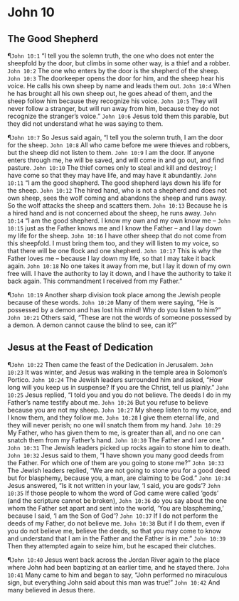 # John 10

## The Good Shepherd
¶`John 10:1` “I tell you the solemn truth, the one who does not enter the sheepfold by the door, but climbs in some other way, is a thief and a robber.
`John 10:2` The one who enters by the door is the shepherd of the sheep.
`John 10:3` The doorkeeper opens the door for him, and the sheep hear his voice. He calls his own sheep by name and leads them out.
`John 10:4` When he has brought all his own sheep out, he goes ahead of them, and the sheep follow him because they recognize his voice.
`John 10:5` They will never follow a stranger, but will run away from him, because they do not recognize the stranger’s voice.”
`John 10:6` Jesus told them this parable, but they did not understand what he was saying to them.

¶`John 10:7` So Jesus said again, “I tell you the solemn truth, I am the door for the sheep.
`John 10:8` All who came before me were thieves and robbers, but the sheep did not listen to them.
`John 10:9` I am the door. If anyone enters through me, he will be saved, and will come in and go out, and find pasture.
`John 10:10` The thief comes only to steal and kill and destroy; I have come so that they may have life, and may have it abundantly.
`John 10:11` “I am the good shepherd. The good shepherd lays down his life for the sheep.
`John 10:12` The hired hand, who is not a shepherd and does not own sheep, sees the wolf coming and abandons the sheep and runs away. So the wolf attacks the sheep and scatters them.
`John 10:13` Because he is a hired hand and is not concerned about the sheep, he runs away.
`John 10:14` “I am the good shepherd. I know my own and my own know me –
`John 10:15` just as the Father knows me and I know the Father – and I lay down my life for the sheep.
`John 10:16` I have other sheep that do not come from this sheepfold. I must bring them too, and they will listen to my voice, so that there will be one flock and one shepherd.
`John 10:17` This is why the Father loves me – because I lay down my life, so that I may take it back again.
`John 10:18` No one takes it away from me, but I lay it down of my own free will. I have the authority to lay it down, and I have the authority to take it back again. This commandment I received from my Father.”

¶`John 10:19` Another sharp division took place among the Jewish people because of these words.
`John 10:20` Many of them were saying, “He is possessed by a demon and has lost his mind! Why do you listen to him?”
`John 10:21` Others said, “These are not the words of someone possessed by a demon. A demon cannot cause the blind to see, can it?”

## Jesus at the Feast of Dedication
¶`John 10:22` Then came the feast of the Dedication in Jerusalem.
`John 10:23` It was winter, and Jesus was walking in the temple area in Solomon’s Portico.
`John 10:24` The Jewish leaders surrounded him and asked, “How long will you keep us in suspense? If you are the Christ, tell us plainly.”
`John 10:25` Jesus replied, “I told you and you do not believe. The deeds I do in my Father’s name testify about me.
`John 10:26` But you refuse to believe because you are not my sheep.
`John 10:27` My sheep listen to my voice, and I know them, and they follow me.
`John 10:28` I give them eternal life, and they will never perish; no one will snatch them from my hand.
`John 10:29` My Father, who has given them to me, is greater than all, and no one can snatch them from my Father’s hand.
`John 10:30` The Father and I are one.”
`John 10:31` The Jewish leaders picked up rocks again to stone him to death.
`John 10:32` Jesus said to them, “I have shown you many good deeds from the Father. For which one of them are you going to stone me?”
`John 10:33` The Jewish leaders replied, “We are not going to stone you for a good deed but for blasphemy, because you, a man, are claiming to be God.”
`John 10:34` Jesus answered, “Is it not written in your law, ‘I said, you are gods’?
`John 10:35` If those people to whom the word of God came were called ‘gods’ (and the scripture cannot be broken),
`John 10:36` do you say about the one whom the Father set apart and sent into the world, ‘You are blaspheming,’ because I said, ‘I am the Son of God’?
`John 10:37` If I do not perform the deeds of my Father, do not believe me.
`John 10:38` But if I do them, even if you do not believe me, believe the deeds, so that you may come to know and understand that I am in the Father and the Father is in me.”
`John 10:39` Then they attempted again to seize him, but he escaped their clutches.

¶`John 10:40` Jesus went back across the Jordan River again to the place where John had been baptizing at an earlier time, and he stayed there.
`John 10:41` Many came to him and began to say, “John performed no miraculous sign, but everything John said about this man was true!”
`John 10:42` And many believed in Jesus there.
